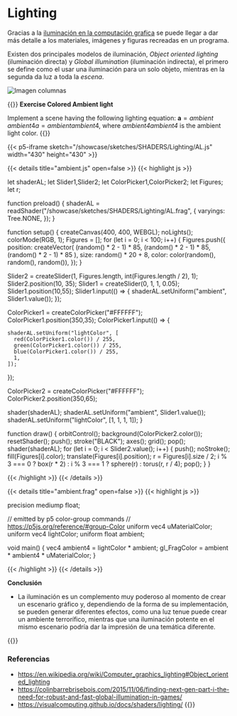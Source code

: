 # **Lighting**

Gracias a la [iluminación en la computación grafica](https://en.wikipedia.org/wiki/Computer_graphics_lighting) se puede llegar a dar más detalle a los materiales, imágenes y figuras recreadas en un programa.

Existen dos principales modelos de iluminación, _Object oriented lighting_ (iluminación directa) y _Global illumination_ (iluminación indirecta), el primero se define como el usar una iluminación para un solo objeto, mientras en la segunda da luz a toda la _escena_.

![Imagen columnas](https://imgur.com/YHWZPJt.png)

{{<hint info>}}
**Exercise Colored Ambient light**

Implement a scene having the following lighting equation: $\mathbf{a} = ambient \, ambient4a=ambientambient4$, where _ambient4ambient4_ is the ambient light color.
{{</hint>}}


{{< p5-iframe sketch="/showcase/sketches/SHADERS/Lighting/AL.js" width="430" height="430" >}}

{{< details title="ambient.js" open=false >}}
{{< highlight js >}}

let shaderAL;
let Slider1,Slider2;
let ColorPicker1,ColorPicker2;
let Figures;
let r;

function preload() {
  shaderAL = readShader("/showcase/sketches/SHADERS/Lighting/AL.frag", {
    varyings: Tree.NONE,
  });
}

function setup() {
  createCanvas(400, 400, WEBGL);
  noLights();
  colorMode(RGB, 1);
  Figures = [];
  for (let i = 0; i < 100; i++) {
    Figures.push({
      position: createVector(
        (random() * 2 - 1) * 85,
        (random() * 2 - 1) * 85,
        (random() * 2 - 1) * 85
      ),
      size: random() * 20 + 8,
      color: color(random(), random(), random()),
    });
  }

  Slider2 = createSlider(1, Figures.length, int(Figures.length / 2), 1);
  Slider2.position(10, 35);
  Slider1 = createSlider(0, 1, 1, 0.05);
  Slider1.position(10,55);
  Slider1.input(() => {
    shaderAL.setUniform("ambient", Slider1.value());
  });

  ColorPicker1 = createColorPicker("#FFFFFF");
  ColorPicker1.position(350,35);
  ColorPicker1.input(() => {
 
    shaderAL.setUniform("lightColor", [
      red(ColorPicker1.color()) / 255,
      green(ColorPicker1.color()) / 255,
      blue(ColorPicker1.color()) / 255,
      1,
    ]);
  });

  ColorPicker2 = createColorPicker("#FFFFFF");
  ColorPicker2.position(350,65);

  shader(shaderAL);
  shaderAL.setUniform("ambient", Slider1.value());
  shaderAL.setUniform("lightColor", [1, 1, 1, 1]);
}

function draw() {
  orbitControl();
  background(ColorPicker2.color());
  resetShader();
  push();
  stroke("BLACK");
  axes();
  grid();
  pop();
  shader(shaderAL);
  for (let i = 0; i < Slider2.value(); i++) {
    push();
    noStroke();
    fill(Figures[i].color);
    translate(Figures[i].position);
    r = Figures[i].size / 2;
    i % 3 === 0
      ? box(r * 2)
      : i % 3 === 1
      ? sphere(r)
      : torus(r, r / 4);
    pop();
  }
}

{{< /highlight >}}
{{< /details >}}

{{< details title="ambient.frag" open=false >}}
{{< highlight js >}}

precision mediump float;

// emitted by p5 color-group commands
// https://p5js.org/reference/#group-Color
uniform vec4 uMaterialColor;
uniform vec4 lightColor;
uniform float ambient;

void main() {
  vec4 ambient4 = lightColor * ambient;
  gl_FragColor = ambient * ambient4 * uMaterialColor;
}

{{< /highlight >}}
{{< /details >}}


**Conclusión**

- La iluminación es un complemento muy poderoso al momento de crear un escenario gráfico y, dependiendo de la forma de su implementación, se pueden generar diferentes efectos, como una luz tenue puede crear un ambiente terrorífico, mientras que una iluminación potente en el mismo escenario podría dar la impresión de una temática diferente.

{{<hint warning>}}
### **Referencias**
- https://en.wikipedia.org/wiki/Computer_graphics_lighting#Object_oriented_lighting
- https://colinbarrebrisebois.com/2015/11/06/finding-next-gen-part-i-the-need-for-robust-and-fast-global-illumination-in-games/
- https://visualcomputing.github.io/docs/shaders/lighting/
{{</hint>}}

